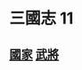 # 三國志 11
## [國家](https://reganlu007.github.io/三國志11國家列表) [武將](https://reganlu007.github.io/三國志11人物列表)
